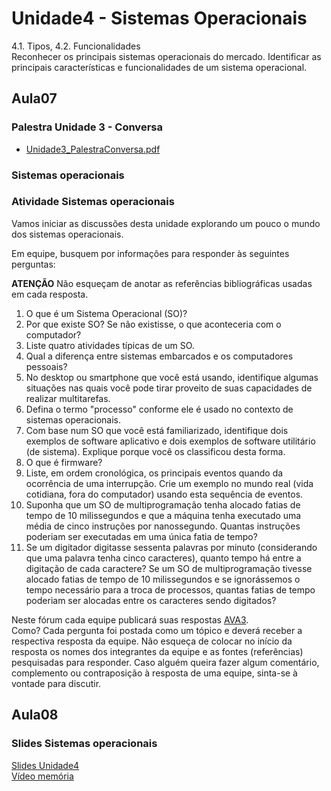 # Unidade4 - Sistemas Operacionais

4.1. Tipos, 4.2. Funcionalidades  
Reconhecer os principais sistemas operacionais do mercado. Identificar as principais características e funcionalidades de um sistema operacional.  

## Aula07

### Palestra Unidade 3 - Conversa

- [Unidade3_PalestraConversa.pdf](Unidade3_PalestraConversa.pdf "Unidade3_PalestraConversa.pdf")  

### Sistemas operacionais

### Atividade Sistemas operacionais

Vamos iniciar as discussões desta unidade explorando um pouco o mundo dos sistemas operacionais.  

Em equipe, busquem por informações para responder às seguintes perguntas:  

**ATENÇÃO** Não esqueçam de anotar as referências bibliográficas usadas em cada resposta.

1) O que é um Sistema Operacional (SO)?  
2) Por que existe SO? Se não existisse, o que aconteceria com o computador?  
3) Liste quatro atividades típicas de um SO.  
4) Qual a diferença entre sistemas embarcados e os computadores pessoais?  
5) No desktop ou smartphone que você está usando, identifique algumas situações nas quais você pode tirar proveito de suas capacidades de realizar multitarefas.  
6) Defina o termo "processo" conforme ele é usado no contexto de sistemas operacionais.  
7) Com base num SO que você está familiarizado, identifique dois exemplos de software aplicativo e dois exemplos de software utilitário (de sistema). Explique porque você os classificou desta forma.  
8) O que é firmware?  
9) Liste, em ordem cronológica, os principais eventos quando da ocorrência de uma interrupção. Crie um exemplo no mundo real (vida cotidiana, fora do computador) usando esta sequência de eventos.  
10) Suponha que um SO de multiprogramação tenha alocado fatias de tempo de 10 milissegundos e que a máquina tenha executado uma média de cinco instruções por nanossegundo. Quantas instruções poderiam ser executadas em uma única fatia de tempo?  
11) Se um digitador digitasse sessenta palavras por minuto (considerando que uma palavra tenha cinco caracteres), quanto tempo há entre a digitação de cada caractere? Se um SO de multiprogramação tivesse alocado fatias de tempo de 10 milissegundos e se ignorássemos o tempo necessário para a troca de processos, quantas fatias de tempo poderiam ser alocadas entre os caracteres sendo digitados?

Neste fórum cada equipe publicará suas respostas [AVA3](<https://ava3.furb.br/mod/forum/view.php?id=525072> "AVA3").  
Como?
Cada pergunta foi postada como um tópico e deverá receber a respectiva resposta da equipe. Não esqueça de colocar no início da resposta os nomes dos integrantes da equipe e as fontes (referências) pesquisadas para responder.
Caso alguém queira fazer algum comentário, complemento ou contraposição à resposta de uma equipe, sinta-se à vontade para discutir.

<!--
### Ação 07

### Atividade 07

-->

## Aula08

### Slides Sistemas operacionais

[Slides Unidade4](Unidade4.pdf "Slides Unidade4")  
[Vídeo memória](Memoria.mov "Vídeo memória")  

<!--

### Ação 08

### Atividade 08

-->
